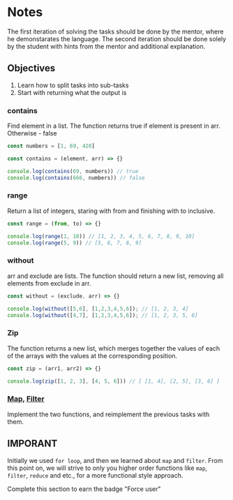 # Notes
The first iteration of solving the tasks should be done by the mentor, where he demonstarates the language. The second iteration should be done solely by the student with hints from the mentor and additional explanation.

## Objectives
1. Learn how to split tasks into sub-tasks
2. Start with returning what the output is

### contains
Find element in a list.
The function returns true if element is present in arr. Otherwise - false

```js
const numbers = [1, 69, 420]

const contains = (element, arr) => {}

console.log(contains(69, numbers)) // true
console.log(contains(666, numbers)) // false
```

### range
Return a list of integers, staring with from and finishing with to inclusive.

```js
const range = (from, to) => {}

console.log(range(1, 10)) // [1, 2, 3, 4, 5, 6, 7, 8, 9, 10]
console.log(range(5, 9)) // [5, 6, 7, 8, 9]
```

### without
arr and exclude are lists. The function should return a new list, removing all elements from exclude in arr.

```js
const without = (exclude, arr) => {}

console.log(without([5,6], [1,2,3,4,5,6]); // [1, 2, 3, 4]
console.log(without([4,7], [1,2,3,4,5,6]); // [1, 2, 3, 5, 6]
```

### Zip
The function returns a new list, which merges together the values of each of the arrays with the values at the corresponding position.

```js
const zip = (arr1, arr2) => {}

console.log(zip([1, 2, 3], [4, 5, 6])) // [ [1, 4], [2, 5], [3, 6] ]
```

### [Map][map], [Filter][filter]
Implement the two functions, and reimplement the previous tasks with them.

## IMPORANT
Initially we used `for loop`, and then we learned about `map` and `filter`. From
this point on, we will strive to only you higher order functions like `map`,
`filter`, `reduce` and etc., for a more functional style approach.


[map]: https://developer.mozilla.org/en-US/docs/Web/JavaScript/Reference/Global_Objects/Array/map
[filter]: https://developer.mozilla.org/en-US/docs/Web/JavaScript/Reference/Global_Objects/Array/filter

Complete this section to earn the badge "Force user"
